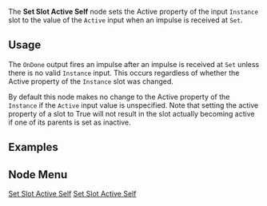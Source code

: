 <languages></languages> <translate>

The **Set Slot Active Self** node sets the Active property of the input
`Instance` slot to the value of the `Active` input when an impulse is
received at `Set`.

## Usage

The `OnDone` output fires an impulse after an impulse is received at
`Set` unless there is no valid `Instance` input. This occurs regardless
of whether the Active property of the `Instance` slot was changed.

By default this node makes no change to the Active property of the
`Instance` if the `Active` input value is unspecified. Note that setting
the active property of a slot to True will not result in the slot
actually becoming active if one of its parents is set as inactive.

## Examples

## Node Menu

</translate>

[Set Slot Active Self](Category:Protoflux{{#translation:}} "wikilink")
[Set Slot Active
Self](Category:Protoflux:Slots{{#translation:}} "wikilink")